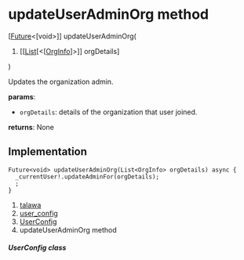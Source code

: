 
<div>

# updateUserAdminOrg method

</div>


[[Future](https://api.flutter.dev/flutter/dart-core/Future-class.html)\<[void\>]]
updateUserAdminOrg(

1.  [[[List](https://api.flutter.dev/flutter/dart-core/List-class.html)[\<[[OrgInfo](../../models_organization_org_info/OrgInfo-class.html)]\>]]
    orgDetails]

)



Updates the organization admin.

**params**:

-   `orgDetails`: details of the organization that user joined.

**returns**: None



## Implementation

``` language-dart
Future<void> updateUserAdminOrg(List<OrgInfo> orgDetails) async {
  _currentUser!.updateAdminFor(orgDetails);
  ;
}
```







1.  [talawa](../../index.html)
2.  [user_config](../../services_user_config/)
3.  [UserConfig](../../services_user_config/UserConfig-class.html)
4.  updateUserAdminOrg method

##### UserConfig class







